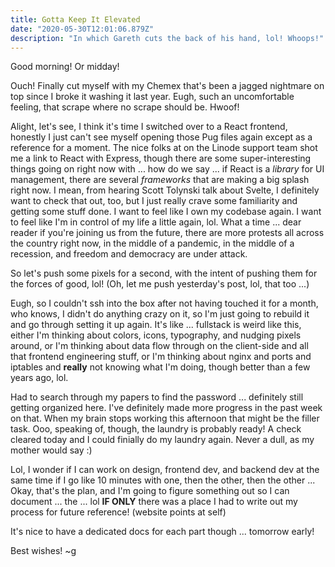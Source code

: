 ```yaml
---
title: Gotta Keep It Elevated
date: "2020-05-30T12:01:06.879Z"
description: "In which Gareth cuts the back of his hand, lol! Whoops!"
---
```


Good morning! Or midday!

Ouch! Finally cut myself with my Chemex that's been a jagged nightmare on top since I broke it washing it last year. Eugh, such an uncomfortable feeling, that scrape where no scrape should be. Hwoof!

Alight, let's see, I think it's time I switched over to a React frontend, honestly I just can't see myself opening those Pug files again except as a reference for a moment. The nice folks at on the Linode support team shot me a link to React with Express, though there are some super-interesting things going on right now with ... how do we say ... if React is a _library_ for UI management, there are several _frameworks_ that are making a big splash right now. I mean, from hearing Scott Tolynski talk about Svelte, I definitely want to check that out, too, but I just really crave some familiarity and getting some stuff done. I want to feel like I own my codebase again. I want to feel like I'm in control of my life a little again, lol. What a time ... dear reader if you're joining us from the future, there are more protests all across the country right now, in the middle of a pandemic, in the middle of a recession, and freedom and democracy are under attack.

So let's push some pixels for a second, with the intent of pushing them for the forces of good, lol! (Oh, let me push yesterday's post, lol, that too ...)

Eugh, so I couldn't ssh into the box after not having touched it for a month, who knows, I didn't do anything crazy on it, so I'm just going to rebuild it and go through setting it up again. It's like ... fullstack is weird like this, either I'm thinking about colors, icons, typography, and nudging pixels around, or I'm thinking about data flow through on the client-side and all that frontend engineering stuff, or I'm thinking about nginx and ports and iptables and **really** not knowing what I'm doing, though better than a few years ago, lol.

Had to search through my papers to find the password ... definitely still getting organized here. I've definitely made more progress in the past week on that. When my brain stops working this afternoon that might be the filler task. Ooo, speaking of, though, the laundry is probably ready! A check cleared today and I could finially do my laundry again. Never a dull, as my mother would say :)

Lol, I wonder if I can work on design, frontend dev, and backend dev at the same time if I go like 10 minutes with one, then the other, then the other ... Okay, that's the plan, and I'm going to figure something out so I can document ... the ... lol **IF ONLY** there was a place I had to write out my process for future reference! (website points at self)

It's nice to have a dedicated docs for each part though ... tomorrow early!

Best wishes!
~g
